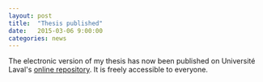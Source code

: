 ```yaml
---
layout: post
title:  "Thesis published"
date:   2015-03-06 9:00:00
categories: news
--- 
```

The electronic version of my thesis has now been published on Université Laval's [online repository][UL]. It is freely accessible to everyone.

[UL]:      http://www.theses.ulaval.ca/2014/31344/31344.pdf
